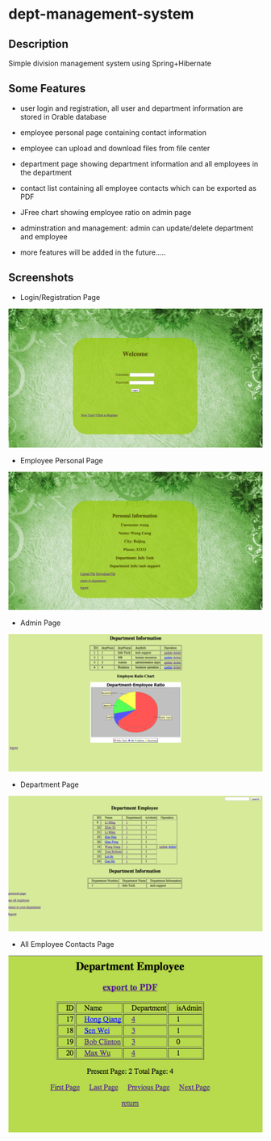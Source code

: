 dept-management-system
======================

## Description
Simple division management system using Spring+Hibernate

## Some Features

* user login and registration, all user and department information are stored in Orable database

* employee personal page containing contact information

* employee can upload and download files from file center

* department page showing department information and all employees in the department

* contact list containing all employee contacts which can be exported as PDF

* JFree chart showing employee ratio on admin page

* adminstration and management: admin can update/delete department and employee

* more features will be added in the future.....


## Screenshots

* Login/Registration Page

![test1](/images/login.png)

* Employee Personal Page

![test2](/images/personal.png)

* Admin Page

![test3](/images/admin.png)

* Department Page

![test4](/images/dept.png)

* All Employee Contacts Page

![test5](/images/emp.png)